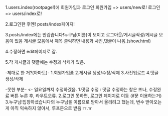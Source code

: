  
 
 1.users.index(rootpage!)에 회원가입과 로그인
  회원가입 => users/new로! 로그인 => users/index로!
 
 2.로그인한 후엔!
  posts/index페이지!
 
 3.posts/index에는 반갑습니다!누구님(이름)이 보이고
   로그아웃/게시글작성/게시글 모음이 있음
   게시글 모음에서 제목 클릭하면 내용과 사진,댓글이 나옴.(show.html)
   
 4.수정하면 edit페이지로 감.
   
 
 5.각 게시글과 댓글에는 수정과 삭제가 있음. 
 
 
 -제대로 한 거?(아마도)-
 1.회원가입폼
 2.게시글 생성/수정/삭제
 3.사진업로드
 4.댓글 생성/삭제
 
 
 
 
 -못한 부분- <- 일요일까지 수정하겠음.
 1.댓글 수정 : 댓글 수정하는 창은 뜨나, 수정완료 버튼 누른 후, 라우트오류.
 2.로그인 못하면, 로그인 페이지로 이동 (if문 이용하는거) 
 3.누구님!입장하셨습니다의 누구님을 이름으로 받아서 올리려고 했는데,
   변수 받아오는게 아직 익숙하지 않아서, 루프문으로 받음 ㅠ.ㅠ
 
   
 
 
